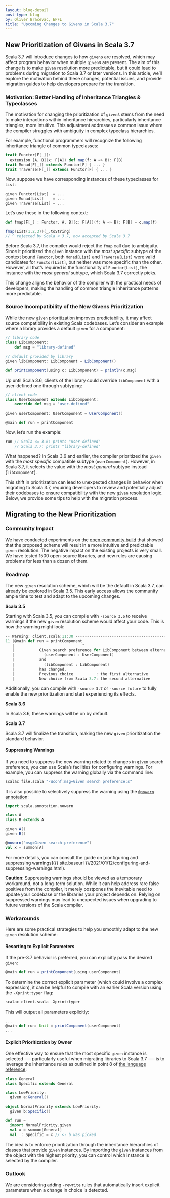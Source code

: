 ```yaml
---
layout: blog-detail
post-type: blog
by: Oliver Bračevac, EPFL
title: "Upcoming Changes to Givens in Scala 3.7"
---
```


## New Prioritization of Givens in Scala 3.7

Scala 3.7 will introduce changes to how `given`s are resolved, which
may affect program behavior when multiple `given`s are present. The
aim of this change is to make `given` resolution more predictable, but
it could lead to problems during migration to Scala 3.7 or later
versions. In this article, we’ll explore the motivation behind these
changes, potential issues, and provide migration guides to help
developers prepare for the transition.

### Motivation: Better Handling of Inheritance Triangles & Typeclasses

The motivation for changing the prioritization of `given`s stems from
the need to make interactions within inheritance hierarchies,
particularly inheritance triangles, more intuitive. This adjustment
addresses a common issue where the compiler struggles with ambiguity
in complex typeclass hierarchies.

For example, functional programmers will recognize the following
inheritance triangle of common typeclasses:

```scala
trait Functor[F[_]]:
  extension [A, B](x: F[A]) def map(f: A => B): F[B]
trait Monad[F[_]] extends Functor[F] { ... }
trait Traverse[F[_]] extends Functor[F] { ... }
```
Now, suppose we have corresponding instances of these typeclasses for `List`:
```scala
given Functor[List]  = ...
given Monad[List]    = ...
given Traverse[List] = ...
```
Let’s use these in the following context:
```scala
def fmap[F[_] : Functor, A, B](c: F[A])(f: A => B): F[B] = c.map(f)

fmap(List(1,2,3))(_.toString)
// ^ rejected by Scala < 3.7, now accepted by Scala 3.7
```

Before Scala 3.7, the compiler would reject the `fmap` call due to
ambiguity. Since it prioritized the `given` instance with the _most
specific_ subtype of the context bound `Functor`, both `Monad[List]`
and `Traverse[List]` were valid candidates for `Functor[List]`, but
neither was more specific than the other. However, all that’s required
is the functionality of `Functor[List]`, the instance with the _most
general_ subtype, which Scala 3.7 correctly picks.

This change aligns the behavior of the compiler with the practical
needs of developers, making the handling of common triangle
inheritance patterns more predictable.

### Source Incompatibility of the New Givens Prioritization

While the new `given` prioritization improves predictability, it may
affect source compatibility in existing Scala codebases. Let’s
consider an example where a library provides a default `given` for a
component:

```scala
// library code
class LibComponent:
    def msg = "library-defined"

// default provided by library
given libComponent: LibComponent = LibComponent()

def printComponent(using c: LibComponent) = println(c.msg)
```

Up until Scala 3.6, clients of the library could override
`libComponent` with a user-defined one through subtyping:

```scala
// client code
class UserComponent extends LibComponent:
    override def msg = "user-defined"

given userComponent: UserComponent = UserComponent()

@main def run = printComponent
```

Now, let’s run the example:

```scala
run // Scala <= 3.6: prints "user-defined"
    // Scala 3.7: prints "library-defined"
```

What happened? In Scala 3.6 and earlier, the compiler prioritized the
`given` with the _most specific_ compatible subtype
(`userComponent`). However, in Scala 3.7, it selects the value with
the _most general_ subtype instead (`libComponent`).

This shift in prioritization can lead to unexpected changes in
behavior when migrating to Scala 3.7, requiring developers to review
and potentially adjust their codebases to ensure compatibility with
the new `given` resolution logic. Below, we provide some tips to help
with the migration process.

## Migrating to the New Prioritization

### Community Impact

We have conducted experiments on the [open community
build](https://github.com/VirtusLab/community-build3) that showed that
the proposed scheme will result in a more intuitive and predictable
`given` resolution. The negative impact on the existing projects is very
small. We have tested 1500 open-source libraries, and new rules are
causing problems for less than a dozen of them.

### Roadmap

The new `given` resolution scheme, which will be the default in Scala
3.7, can already be explored in Scala 3.5. This early access allows
the community ample time to test and adapt to the upcoming changes.

**Scala 3.5**

Starting with Scala 3.5, you can compile with `-source 3.6` to receive
warnings if the new `given` resolution scheme would affect your
code. This is how the warning might look:

```scala
-- Warning: client.scala:11:30 ------------------------------------------
11 |@main def run = printComponent
   |                              ^
   |           Given search preference for LibComponent between alternatives
   |             (userComponent : UserComponent)
   |           and
   |             (libComponent : LibComponent)
   |           has changed.
   |           Previous choice          : the first alternative
   |           New choice from Scala 3.7: the second alternative
```

Additionally, you can compile with `-source 3.7` or `-source future`
to fully enable the new prioritization and start experiencing its
effects.

**Scala 3.6**

In Scala 3.6, these warnings will be on by default.

**Scala 3.7**

Scala 3.7 will finalize the transition, making the new `given`
prioritization the standard behavior.

#### Suppressing Warnings

If you need to suppress the new warning related to changes in `given`
search preference, you can use Scala’s facilities for configuring
warnings. For example, you can suppress the warning globally via the
command line:

```bash
scalac file.scala "-Wconf:msg=Given search preference:s"
```

It is also possible to selectively suppress the warning
using the  [`@nowarn` annotation](https://www.scala-lang.org/api/current/scala/annotation/nowarn.html):

```scala
import scala.annotation.nowarn

class A
class B extends A

given A()
given B()

@nowarn("msg=Given search preference")
val x = summon[A]
```

For more details, you can consult the guide on [configuring and suppressing warnings]({{ site.baseurl }}/2021/01/12/configuring-and-suppressing-warnings.html).

**Caution**: Suppressing warnings should be viewed as a temporary
workaround, not a long-term solution. While it can help address rare
false positives from the compiler, it merely postpones the inevitable
need to update your codebase or the libraries your project depends
on. Relying on suppressed warnings may lead to unexpected issues when
upgrading to future versions of the Scala compiler.

###  Workarounds

Here are some practical strategies to help you smoothly adapt to the
new `given` resolution scheme:

#### Resorting to Explicit Parameters

If the pre-3.7 behavior is preferred, you can explicitly pass the
desired `given`:
```scala
@main def run = printComponent(using userComponent)
```

To determine the correct explicit parameter (which could involve a
complex expression), it can be helpful to compile with an earlier
Scala version using the `-Xprint:typer` flag:
```scala
scalac client.scala -Xprint:typer
```
This will output all parameters explicitly:
```scala
...
@main def run: Unit = printComponent(userComponent)
...
```

#### Explicit Prioritization by Owner

One effective way to ensure that the most specific `given` instance is
selected -— particularly useful when migrating libraries to Scala 3.7 -—
is to leverage the inheritance rules as outlined in point 8 of [the
language
reference](https://docs.scala-lang.org/scala3/reference/changed-features/implicit-resolution.html):

```scala
class General
class Specific extends General

class LowPriority:
  given a:General()

object NormalPriority extends LowPriority:
  given b:Specific()

def run =
  import NormalPriority.given
  val x = summon[General]
  val _: Specific = x // <- b was picked
```

The idea is to enforce prioritization through the inheritance
hierarchies of classes that provide `given` instances. By importing the
`given` instances from the object with the highest priority, you can
control which instance is selected by the compiler.

### Outlook

We are considering adding `-rewrite` rules that automatically insert
explicit parameters when a change in choice is detected.



